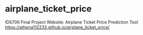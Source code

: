 # airplane_ticket_price
IDS706 Final Project Website: Airplane Ticket Price Prediction Tool
https://athena112233.github.io/airplane_ticket_price/
